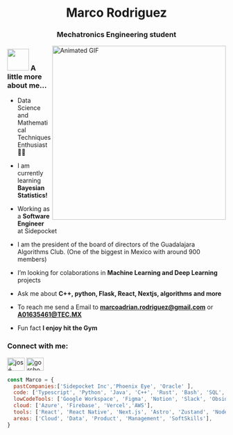 
<h1 align="center"> Marco Rodriguez
<h3 align="center">Mechatronics Engineering student</h3>

<img align="right" alt="Animated GIF" width="400" src="https://media.tenor.com/itjFesV8_RUAAAAi/soulja-boy-pepe.gif">


### <img src="[https://media2.giphy.com/media/v1.Y2lkPTc5MGI3NjExOWxibnRzN29xbXJ1ZmNmenRkaHB1Y2wyZDRlamFjaGhrcWU4b3I3ZyZlcD12MV9pbnRlcm5hbF9naWZfYnlfaWQmY3Q9Zw/8NAeiRiTKz149e9sAX/giphy.gif]" width="50"> A little more about me...

-  Data Science and Mathematical Techniques Enthusiast 🤖💡
  
-  I am currently learning **Bayesian Statistics!** 
  
-  Working as a **Software Engineer** at Sidepocket

-  I am the president of the board of directors of the Guadalajara Algorithms Club. (One of the biggest in Mexico with around 900 members)

-  I’m looking for colaborations in **Machine Learning and Deep Learning** projects

-  Ask me about **C++, python, Flask, React, Nextjs, algorithms and more**

-  To reach me send a Email to **marcoadrian.rodriguez@gmail.com** or **A01635461@TEC.MX**
  
-  Fun fact **I enjoy hit the Gym**

<h3 align="left">Connect with me:</h3>
<p align="left">
<a href="https://www.linkedin.com/in/jos%C3%A9-mar%C3%ADa-soto-valenzuela-070a2626b/" target="blank"><img align="center" src="https://raw.githubusercontent.com/rahuldkjain/github-profile-readme-generator/master/src/images/icons/Social/linked-in-alt.svg" alt="josé maría soto valenzuela" height="30" width="40" /></a>
<a href="https://www.leetcode.com/gorchon" target="blank"><img align="center" src="https://raw.githubusercontent.com/rahuldkjain/github-profile-readme-generator/master/src/images/icons/Social/leet-code.svg" alt="gorchon" height="30" width="40" /></a>
</p>

```javascript
const Marco = {
  pastCompanies:['Sidepocket Inc','Phoenix Eye', 'Oracle' ],
  code: ['Typescript', 'Python', 'Java', 'C++', 'Rust', 'Bash', 'SQL', 'R'],
  lowCodeTools: ['Google Workspace', 'Figma', 'Notion', 'Slack', 'Obsidian'],
  cloud: ['Azure', 'Firebase', 'Vercel','AWS'],
  tools: ['React', 'React Native', 'Next.js', 'Astro', 'Zustand', 'NodeJS', 'NestJS', 'Keras', 'Scikit-learn', 'Pandas', 'NumPy', 'OpenCV', 'Streamlit', 'AWS', 'Firebase', 'Supabase', 'MySQL', 'Git', 'GitHub', 'Linux Shell', 'Linux Environment', 'T3 Stack'],
  areas: ['Cloud', 'Data', 'Product', 'Management', 'SoftSkills'],
}

```
